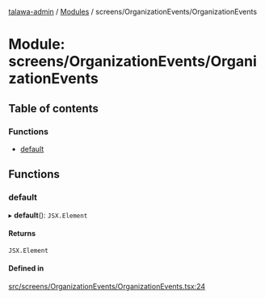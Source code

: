 [talawa-admin](../README.md) / [Modules](../modules.md) / screens/OrganizationEvents/OrganizationEvents

# Module: screens/OrganizationEvents/OrganizationEvents

## Table of contents

### Functions

- [default](screens_OrganizationEvents_OrganizationEvents.md#default)

## Functions

### default

▸ **default**(): `JSX.Element`

#### Returns

`JSX.Element`

#### Defined in

[src/screens/OrganizationEvents/OrganizationEvents.tsx:24](https://github.com/chandel-aman/talawa-admin/blob/d9abc9c/src/screens/OrganizationEvents/OrganizationEvents.tsx#L24)
